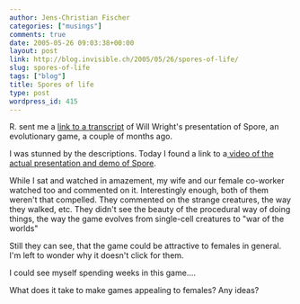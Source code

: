 ```yaml
---
author: Jens-Christian Fischer
categories: ["musings"]
comments: true
date: 2005-05-26 09:03:38+00:00
layout: post
link: http://blog.invisible.ch/2005/05/26/spores-of-life/
slug: spores-of-life
tags: ["blog"]
title: Spores of life
type: post
wordpress_id: 415
---
```



R. sent me a [link to a transcript](http://www.gamespy.com/articles/595/595975p1.html?fromint=1) of Will Wright's presentation of Spore, an evolutionary game, a couple of months ago.
  

  
I was stunned by the descriptions. Today I found a link to a[ video of the actual presentation and demo of Spore](http://www.pqhp.com/cmp/gdctv/). 
  

  
While I sat and watched in amazement, my wife and our female co-worker watched too and commented on it. Interestingly enough, both of them weren't that compelled. They commented on the strange creatures, the way they walked, etc. They didn't see the beauty of the procedural way of doing things, the way the game evolves from single-cell creatures to "war of the worlds"
  

  
Still they can see, that the game could be attractive to females in general. I'm left to wonder why it doesn't click for them.
  

  
I could see myself spending weeks in this game.... 
  

  
What does it take to make games appealing to females? Any ideas?

